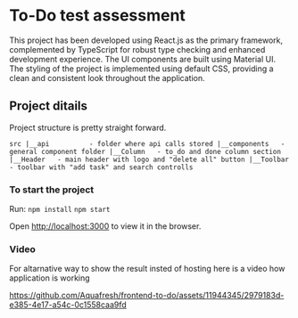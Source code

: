 # To-Do test assessment

This project has been developed using React.js as the primary framework, complemented by TypeScript for robust type checking and enhanced development experience.
 The UI components are built using Material UI. The styling of the project is implemented using default CSS, providing a clean and consistent look throughout the application.

## Project ditails

Project structure is pretty straight forward.

`src
  |__api          - folder where api calls stored
  |__components   - general component folder
      |__Column   - to_do and done column section
      |__Header   - main header with logo and "delete all" button
      |__Toolbar  - toolbar with "add task" and search controlls`


### To start the project

Run:
`npm install`
`npm start`

Open [http://localhost:3000](http://localhost:3000) to view it in the browser.


### Video
For altarnative way to show the result insted of hosting here is a video how application is working

https://github.com/Aquafresh/frontend-to-do/assets/11944345/2979183d-e385-4e17-a54c-0c1558caa9fd

